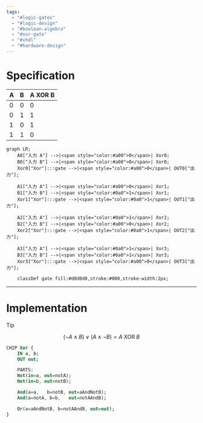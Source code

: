 ```yaml
---
tags:
  - "#logic-gates"
  - "#logic-design"
  - "#boolean-algebra"
  - "#xor-gate"
  - "#vhdl"
  - "#hardware-design"
---
```

# Specification

|A|B|A XOR B|
|---|---|---|
|0|0|0|
|0|1|1|
|1|0|1|
|1|1|0|

```mermaid
graph LR;
    A0["入力 A"] -->|<span style="color:#a00">0</span>| Xor0;
    B0["入力 B"] -->|<span style="color:#a00">0</span>| Xor0;
    Xor0["Xor"]:::gate -->|<span style="color:#a00">0</span>| OUT0["出力"];

    A1["入力 A"] -->|<span style="color:#a00">0</span>| Xor1;
    B1["入力 B"] -->|<span style="color:#0a0">1</span>| Xor1;
    Xor1["Xor"]:::gate -->|<span style="color:#0a0">1</span>| OUT1["出力"];

    A2["入力 A"] -->|<span style="color:#0a0">1</span>| Xor2;
    B2["入力 B"] -->|<span style="color:#a00">0</span>| Xor2;
    Xor2["Xor"]:::gate -->|<span style="color:#0a0">1</span>| OUT2["出力"];

    A3["入力 A"] -->|<span style="color:#0a0">1</span>| Xor3;
    B3["入力 B"] -->|<span style="color:#0a0">1</span>| Xor3;
    Xor3["Xor"]:::gate -->|<span style="color:#a00">0</span>| OUT3["出力"];

    classDef gate fill:#d0d0d0,stroke:#000,stroke-width:2px;
```

---

# Implementation

> [!tip]
> 
> $$
> (\lnot A \land B) 
> \lor 
> (A \land \lnot B) 
> = A \text{ XOR } B
> $$


```vhdl
CHIP Xor {
    IN a, b;
    OUT out;

    PARTS:
    Not(in=a, out=notA);
    Not(in=b, out=notB);

    And(a=a,   b=notB, out=aAndNotB);
    And(a=notA, b=b,   out=notAAndB);

    Or(a=aAndNotB, b=notAAndB, out=out);
}
```

